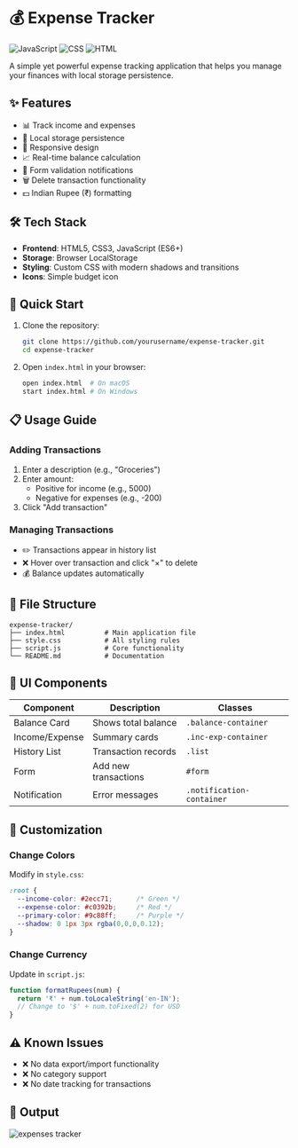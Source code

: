 # 💰 Expense Tracker

![JavaScript](https://img.shields.io/badge/JavaScript-ES6+-yellow) ![CSS](https://img.shields.io/badge/CSS-3-blue) ![HTML](https://img.shields.io/badge/HTML-5-orange)

A simple yet powerful expense tracking application that helps you manage your finances with local storage persistence.

## ✨ Features

- 📊 Track income and expenses
- 💾 Local storage persistence
- 📱 Responsive design
- 📈 Real-time balance calculation
- 🔔 Form validation notifications
- 🗑️ Delete transaction functionality
- 💵 Indian Rupee (₹) formatting

## 🛠️ Tech Stack

- **Frontend**: HTML5, CSS3, JavaScript (ES6+)
- **Storage**: Browser LocalStorage
- **Styling**: Custom CSS with modern shadows and transitions
- **Icons**: Simple budget icon

## 🚀 Quick Start

1. Clone the repository:
   ```bash
   git clone https://github.com/yourusername/expense-tracker.git
   cd expense-tracker
   ```

2. Open `index.html` in your browser:
   ```bash
   open index.html  # On macOS
   start index.html # On Windows
   ```

## 📋 Usage Guide

### Adding Transactions
1. Enter a description (e.g., "Groceries")
2. Enter amount:
   - Positive for income (e.g., 5000)
   - Negative for expenses (e.g., -200)
3. Click "Add transaction"

### Managing Transactions
- ✏️ Transactions appear in history list
- ❌ Hover over transaction and click "×" to delete
- 💰 Balance updates automatically

## 📂 File Structure

```
expense-tracker/
├── index.html          # Main application file
├── style.css           # All styling rules
├── script.js           # Core functionality
└── README.md           # Documentation
```

## 🎨 UI Components

| Component | Description | Classes |
|-----------|-------------|---------|
| Balance Card | Shows total balance | `.balance-container` |
| Income/Expense | Summary cards | `.inc-exp-container` |
| History List | Transaction records | `.list` |
| Form | Add new transactions | `#form` |
| Notification | Error messages | `.notification-container` |

## 🔧 Customization

### Change Colors
Modify in `style.css`:
```css
:root {
  --income-color: #2ecc71;      /* Green */
  --expense-color: #c0392b;     /* Red */
  --primary-color: #9c88ff;     /* Purple */
  --shadow: 0 1px 3px rgba(0,0,0,0.12);
}
```

### Change Currency
Update in `script.js`:
```javascript
function formatRupees(num) {
  return '₹' + num.toLocaleString('en-IN');
  // Change to '$' + num.toFixed(2) for USD
}
```

## ⚠️ Known Issues

- ❌ No data export/import functionality
- ❌ No category support
- ❌ No date tracking for transactions

## 📸 Output 

![expenses tracker](https://github.com/user-attachments/assets/0e5d341b-9eaa-4f88-8a8d-c6de614344bf)


